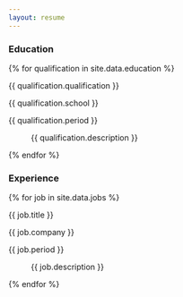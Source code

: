 ```yaml
---
layout: resume
---
```


<h3 class="section-title">Education</h3>
<dl class="education">
    {% for qualification in site.data.education %}
        <dt>
            <p class="title">{{ qualification.qualification }}</p>
            <p class="company">{{ qualification.school }}</p>
            <p class="period">{{ qualification.period }}</p>
        </dt><!--
        --><dd>
            <p>{{ qualification.description }}</p>
        </dd>
    {% endfor %}
</dl>

<h3 class="section-title">Experience</h3>
<dl class="experience">
    {% for job in site.data.jobs %}
        <dt>
            <p class="title">{{ job.title }}</p>
            <p class="company">{{ job.company }}</p>
            <p class="period">{{ job.period }}</p>
        </dt><!--
        --><dd>
            <p>{{ job.description }}</p>
        </dd>
    {% endfor %}
</dl>
